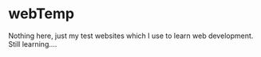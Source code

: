 # webTemp

Nothing here, just my test websites which I use to learn web development.
Still learning....

